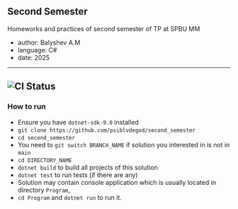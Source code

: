 ## Second Semester 

Homeworks and practices of second semester of TP at SPBU MM
- author: Balyshev A.M
- language: C#
- date: 2025

---
![CI Status](https://github.com/psiblvdegod/second_semester/actions/workflows/ci.yml/badge.svg)
---
### How to run

- Ensure you have `dotnet-sdk-9.0` installed
- `git clone https://github.com/psiblvdegod/second_semester`
- `cd second_semester`
- You need to `git switch BRANCH_NAME` if solution you interested in is not in `main`
- `cd DIRECTORY_NAME`
- `dotnet build` to build all projects of this solution
- `dotnet test` to run tests (if there are any)
- Solution may contain console application which is usually located in directory `Program`,
- `cd Program` and `dotnet run` to run it.
